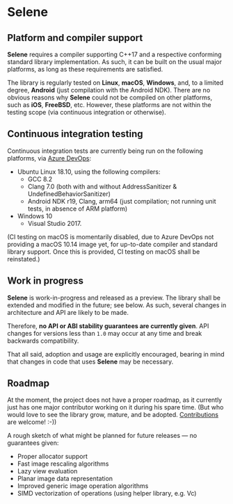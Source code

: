# Selene

## Platform and compiler support

**Selene** requires a compiler supporting C++17 and a respective conforming standard library implementation.
As such, it can be built on the usual major platforms, as long as these requirements are satisfied.

The library is regularly tested on **Linux**, **macOS**, **Windows**, and, to a limited degree, **Android**
(just compilation with the Android NDK).
There are no obvious reasons why **Selene** could not be compiled on other platforms, such as **iOS**,
**FreeBSD**, etc.
However, these platforms are not within the testing scope (via continuous integration or otherwise).

## Continuous integration testing

Continuous integration tests are currently being run on the following platforms, via
[Azure DevOps](https://dev.azure.com):
- Ubuntu Linux 18.10, using the following compilers:
    - GCC 8.2
    - Clang 7.0 (both with and without AddressSanitizer &amp; UndefinedBehaviorSanitizer)
    - Android NDK r19, Clang, arm64 (just compilation; not running unit tests, in absence of ARM platform)
- Windows 10
    - Visual Studio 2017.

(CI testing on macOS is momentarily disabled, due to Azure DevOps not providing a macOS 10.14 image yet, for
up-to-date compiler and standard library support. Once this is provided, CI testing on macOS shall be
reinstated.)

## Work in progress

**Selene** is work-in-progress and released as a preview.
The library shall be extended and modified in the future; see below.
As such, several changes in architecture and API are likely to be made.

Therefore, **no API or ABI stability guarantees are currently given**.
API changes for versions less than `1.0` may occur at any time and break backwards compatibility.

That all said, adoption and usage are explicitly encouraged, bearing in mind that changes in code that
uses **Selene** may be necessary.

## Roadmap

At the moment, the project does not have a proper roadmap, as it currently just has one major contributor working on
it during his spare time.
(But who would love to see the library grow, mature, and be adopted. [Contributions](../CONTRIBUTING.md)
are welcome! :-)) 

A rough sketch of what might be planned for future releases &mdash; no guarantees given:
* Proper allocator support
* Fast image rescaling algorithms
* Lazy view evaluation
* Planar image data representation
* Improved generic image operation algorithms
* SIMD vectorization of operations (using helper library, e.g. Vc)
